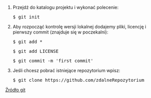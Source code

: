 <title>
  git - system kontroli wersji
</title>

<ol>
  <li>
    Przejdź do katalogu projektu i wykonać polecenie:
    <pre>$ git init</pre>
  </li>
  <li>
    Aby rozpocząć kontrolę wersji lokalnej dodajemy pliki, licencję i pierwszy commit (znajduje się w poczekalni):
    <pre>$ git add *</pre>
    <pre>$ git add LICENSE</pre>
    <pre>$ git commit -m 'first commit'</pre>
  </li>
  <li>
    Jeśli chcesz pobrać istniejące repozytorium wpisz:
  <pre>$ git clone https://github.com/zdalneRepozytorium</pre>
  </li>
</ol>

<footer>
  <a href="https://git-scm.com/">
    Źródło git
  </a>
</footer>
